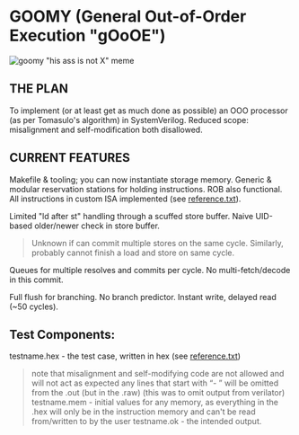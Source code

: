 # GOOMY (General Out-of-Order Execution "gOoOE")
![goomy "his ass is not X" meme](https://github.com/achen0044/goomy/blob/2b935bde1aa278bdb13890ea66670d3a4f277899/babey.png?raw=true)

## THE PLAN
To implement (or at least get as much done as possible) an OOO processor (as per Tomasulo's algorithm) in SystemVerilog. Reduced scope: misalignment and self-modification both disallowed.

## CURRENT FEATURES
Makefile & tooling; you can now instantiate storage memory.
Generic & modular reservation stations for holding instructions. ROB also functional.
All instructions in custom ISA implemented (see [reference.txt](reference.txt)).

Limited "ld after st" handling through a scuffed store buffer. Naive UID-based older/newer check in store buffer.
> Unknown if can commit multiple stores on the same cycle. Similarly, probably cannot finish a load and store on same cycle.

Queues for multiple resolves and commits per cycle.
No multi-fetch/decode in this commit.

Full flush for branching.
No branch predictor.
Instant write, delayed read (~50 cycles).

## Test Components:
testname.hex - the test case, written in hex (see [reference.txt](reference.txt))
> note that misalignment and self-modifying code are not allowed and will not act as expected
> any lines that start with “- ” will be omitted from the .out (but in the .raw) (this was to omit output from verilator)
testname.mem - initial values for any memory, as everything in the .hex will only be in the instruction memory and can't be read from/written to by the user
testname.ok - the intended output.
